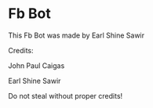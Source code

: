 # Fb Bot

This Fb Bot was made by Earl Shine Sawir

Credits:

John Paul Caigas

Earl Shine Sawir

Do not steal without proper credits!
